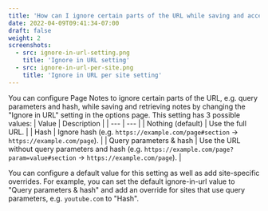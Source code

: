 ```yaml
---
title: 'How can I ignore certain parts of the URL while saving and accessing notes?'
date: 2022-04-09T09:41:34-07:00
draft: false
weight: 2
screenshots:
  - src: ignore-in-url-setting.png
    title: 'Ignore in URL setting'
  - src: ignore-in-url-per-site.png
    title: 'Ignore in URL per site setting'
---
```

You can configure Page Notes to ignore certain parts of the URL, e.g. query parameters and hash, while saving and retrieving notes by changing the "Ignore in URL" setting in the options page. This setting has 3 possible values:
| Value | Description |
| --- | --- |
| Nothing (default) | Use the full URL. |
| Hash | Ignore hash (e.g. `https://example.com/page#section` -> `https://example.com/page`). |
| Query parameters & hash | Use the URL without query parameters and hash (e.g. `https://example.com/page?param=value#section` -> `https://example.com/page`). |

You can configure a default value for this setting as well as add site-specific overrides. For example, you can set the default ignore-in-url value to "Query parameters & hash" and add an override for sites that use query parameters, e.g. `youtube.com` to "Hash".
